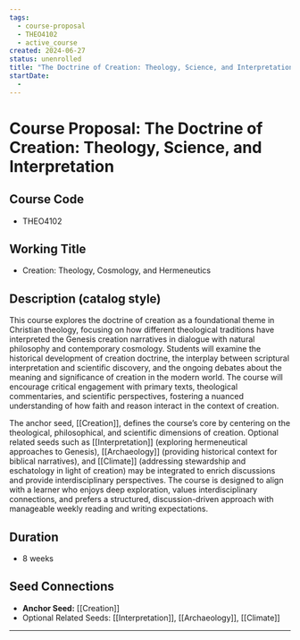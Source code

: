 ```yaml
---
tags:
  - course-proposal
  - THEO4102
  - active_course
created: 2024-06-27
status: unenrolled
title: "The Doctrine of Creation: Theology, Science, and Interpretation"
startDate:
  -
---
```


# Course Proposal: The Doctrine of Creation: Theology, Science, and Interpretation

## Course Code
- THEO4102

## Working Title
- Creation: Theology, Cosmology, and Hermeneutics

## Description (catalog style)
This course explores the doctrine of creation as a foundational theme in Christian theology, focusing on how different theological traditions have interpreted the Genesis creation narratives in dialogue with natural philosophy and contemporary cosmology. Students will examine the historical development of creation doctrine, the interplay between scriptural interpretation and scientific discovery, and the ongoing debates about the meaning and significance of creation in the modern world. The course will encourage critical engagement with primary texts, theological commentaries, and scientific perspectives, fostering a nuanced understanding of how faith and reason interact in the context of creation.

The anchor seed, [[Creation]], defines the course’s core by centering on the theological, philosophical, and scientific dimensions of creation. Optional related seeds such as [[Interpretation]] (exploring hermeneutical approaches to Genesis), [[Archaeology]] (providing historical context for biblical narratives), and [[Climate]] (addressing stewardship and eschatology in light of creation) may be integrated to enrich discussions and provide interdisciplinary perspectives. The course is designed to align with a learner who enjoys deep exploration, values interdisciplinary connections, and prefers a structured, discussion-driven approach with manageable weekly reading and writing expectations.

## Duration
- 8 weeks

## Seed Connections
- **Anchor Seed:** [[Creation]]    
- Optional Related Seeds: [[Interpretation]], [[Archaeology]], [[Climate]]

---
